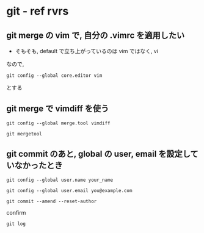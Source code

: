 
# git  -  ref rvrs


## git merge の vim で, 自分の .vimrc を適用したい

- そもそも, default で立ち上がっているのは vim ではなく, vi

なので,

```
git config --global core.editor vim
```

とする


## git merge で vimdiff を使う

```
git config --global merge.tool vimdiff
```

```
git mergetool
```


## git commit のあと, global の user, email を設定していなかったとき

```
git config --global user.name your_name
```

```
git config --global user.email you@example.com
```

```
git commit --amend --reset-author
```

confirm

```
git log
```



